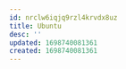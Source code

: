 ```yaml
---
id: nrclw6iqjq9rzl4krvdx8uz
title: Ubuntu
desc: ''
updated: 1698740081361
created: 1698740081361
---
```

